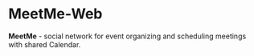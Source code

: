 # MeetMe-Web

**MeetMe** - social network for event organizing and scheduling meetings with shared Calendar.
